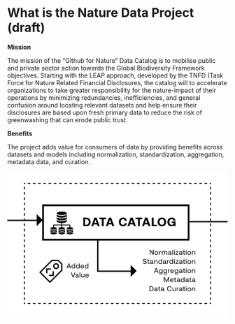 # What is the Nature Data Project (draft)

**Mission**&#x20;

The mission of the “Github for Nature” Data Catalog is to mobilise public and private sector action towards the Global Biodiversity Framework objectives. Starting with the LEAP approach, developed by the TNFD (Task Force for Nature Related Financial Disclosures, the catalog will to accelerate organizations to take greater responsibility for the nature-impact of their operations by minimizing redundancies, inefficiencies, and general confusion around locating relevant datasets and help ensure their disclosures are based upon fresh primary data to reduce the risk of greenwashing that can erode public trust.



**Benefits**

The project adds value for consumers of data by providing benefits across datasets and models including normalization, standardization, aggregation, metadata data, and curation.&#x20;

![](../.gitbook/assets/image.png)
